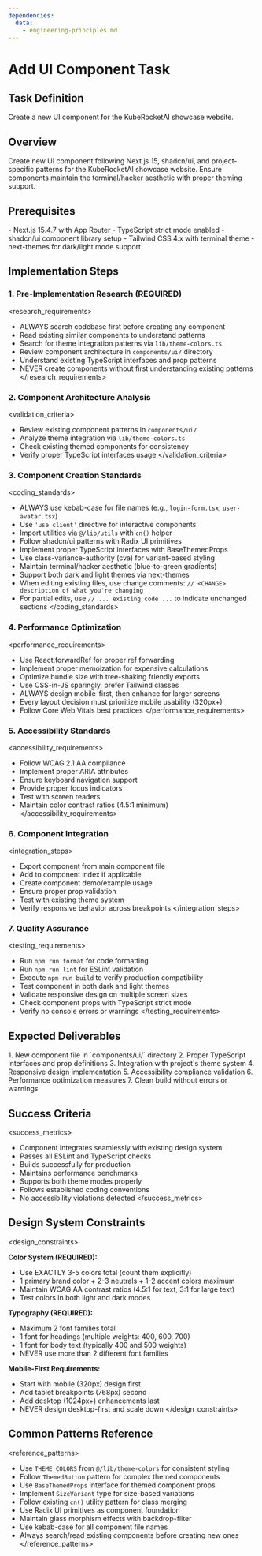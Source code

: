```yaml
---
dependencies:
  data:
    - engineering-principles.md
---
```


# Add UI Component Task

## Task Definition

Create a new UI component for the KubeRocketAI showcase website.

## Overview

<instructions>
Create new UI component following Next.js 15, shadcn/ui, and project-specific patterns for the KubeRocketAI showcase website. Ensure components maintain the terminal/hacker aesthetic with proper theming support.
</instructions>

## Prerequisites

<requirements>
- Next.js 15.4.7 with App Router
- TypeScript strict mode enabled
- shadcn/ui component library setup
- Tailwind CSS 4.x with terminal theme
- next-themes for dark/light mode support
</requirements>

## Implementation Steps

### 1. Pre-Implementation Research (REQUIRED)

<research_requirements>

- ALWAYS search codebase first before creating any component
- Read existing similar components to understand patterns
- Search for theme integration patterns via `lib/theme-colors.ts`
- Review component architecture in `components/ui/` directory
- Understand existing TypeScript interfaces and prop patterns
- NEVER create components without first understanding existing patterns
</research_requirements>

### 2. Component Architecture Analysis

<validation_criteria>

- Review existing component patterns in `components/ui/`
- Analyze theme integration via `lib/theme-colors.ts`
- Check existing themed components for consistency
- Verify proper TypeScript interfaces usage
</validation_criteria>

### 3. Component Creation Standards

<coding_standards>

- ALWAYS use kebab-case for file names (e.g., `login-form.tsx`, `user-avatar.tsx`)
- Use `'use client'` directive for interactive components
- Import utilities via `@/lib/utils` with `cn()` helper
- Follow shadcn/ui patterns with Radix UI primitives
- Implement proper TypeScript interfaces with BaseThemedProps
- Use class-variance-authority (cva) for variant-based styling
- Maintain terminal/hacker aesthetic (blue-to-green gradients)
- Support both dark and light themes via next-themes
- When editing existing files, use change comments: `// <CHANGE> description of what you're changing`
- For partial edits, use `// ... existing code ...` to indicate unchanged sections
</coding_standards>

### 4. Performance Optimization

<performance_requirements>

- Use React.forwardRef for proper ref forwarding
- Implement proper memoization for expensive calculations
- Optimize bundle size with tree-shaking friendly exports
- Use CSS-in-JS sparingly, prefer Tailwind classes
- ALWAYS design mobile-first, then enhance for larger screens
- Every layout decision must prioritize mobile usability (320px+)
- Follow Core Web Vitals best practices
</performance_requirements>

### 5. Accessibility Standards

<accessibility_requirements>

- Follow WCAG 2.1 AA compliance
- Implement proper ARIA attributes
- Ensure keyboard navigation support
- Provide proper focus indicators
- Test with screen readers
- Maintain color contrast ratios (4.5:1 minimum)
</accessibility_requirements>

### 6. Component Integration

<integration_steps>

- Export component from main component file
- Add to component index if applicable
- Create component demo/example usage
- Ensure proper prop validation
- Test with existing theme system
- Verify responsive behavior across breakpoints
</integration_steps>

### 7. Quality Assurance

<testing_requirements>

- Run `npm run format` for code formatting
- Run `npm run lint` for ESLint validation
- Execute `npm run build` to verify production compatibility
- Test component in both dark and light themes
- Validate responsive design on multiple screen sizes
- Check component props with TypeScript strict mode
- Verify no console errors or warnings
</testing_requirements>

## Expected Deliverables

<deliverables>
1. New component file in `components/ui/` directory
2. Proper TypeScript interfaces and prop definitions
3. Integration with project's theme system
4. Responsive design implementation
5. Accessibility compliance validation
6. Performance optimization measures
7. Clean build without errors or warnings
</deliverables>

## Success Criteria

<success_metrics>

- Component integrates seamlessly with existing design system
- Passes all ESLint and TypeScript checks
- Builds successfully for production
- Maintains performance benchmarks
- Supports both theme modes properly
- Follows established coding conventions
- No accessibility violations detected
</success_metrics>

## Design System Constraints

<design_constraints>

**Color System (REQUIRED):**

- Use EXACTLY 3-5 colors total (count them explicitly)
- 1 primary brand color + 2-3 neutrals + 1-2 accent colors maximum
- Maintain WCAG AA contrast ratios (4.5:1 for text, 3:1 for large text)
- Test colors in both light and dark modes

**Typography (REQUIRED):**

- Maximum 2 font families total
- 1 font for headings (multiple weights: 400, 600, 700)
- 1 font for body text (typically 400 and 500 weights)
- NEVER use more than 2 different font families

**Mobile-First Requirements:**

- Start with mobile (320px) design first
- Add tablet breakpoints (768px) second
- Add desktop (1024px+) enhancements last
- NEVER design desktop-first and scale down
</design_constraints>

## Common Patterns Reference

<reference_patterns>

- Use `THEME_COLORS` from `@/lib/theme-colors` for consistent styling
- Follow `ThemedButton` pattern for complex themed components
- Use `BaseThemedProps` interface for themed component props
- Implement `SizeVariant` type for size-based variations
- Follow existing `cn()` utility pattern for class merging
- Use Radix UI primitives as component foundation
- Maintain glass morphism effects with backdrop-filter
- Use kebab-case for all component file names
- Always search/read existing components before creating new ones
</reference_patterns>

```
